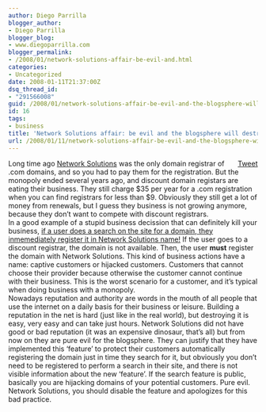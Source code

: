 ```yaml
---
author: Diego Parrilla
blogger_author:
- Diego Parrilla
blogger_blog:
- www.diegoparrilla.com
blogger_permalink:
- /2008/01/network-solutions-affair-be-evil-and.html
categories:
- Uncategorized
date: 2008-01-11T21:37:00Z
dsq_thread_id:
- "291566008"
guid: /2008/01/network-solutions-affair-be-evil-and-the-blogsphere-will-destroy-your-reputation/
id: 16
tags:
- business
title: 'Network Solutions affair: be evil and the blogsphere will destroy your reputation'
url: /2008/01/11/network-solutions-affair-be-evil-and-the-blogsphere-will-destroy-your-reputation/
---
```


<div style="float: right; margin-left: 10px;">
  <a href="https://twitter.com/share" class="twitter-share-button" data-via="nubeblog" data-hashtags="business" data-count="vertical" data-url="/2008/01/11/network-solutions-affair-be-evil-and-the-blogsphere-will-destroy-your-reputation/">Tweet</a>
</div>

Long time ago [Network Solutions](http://www.networksolutions.com) was the only domain registrar of .com domains, and so you had to pay them for the registration. But the monopoly ended several years ago, and discount domain registars are eating their business. They still charge $35 per year for a .com registration when you can find registrars for less than $9. Obviously they still get a lot of money from renewals, but I guess they business is not growing anymore, because they don&#8217;t want to compete with discount registrars.  
In a good example of a stupid business decission that can definitely kill your business, [if a user does a search on the site for a domain, they inmemediately register it in Network Solutions name!](http://www.techcrunch.com/2008/01/10/network-solutions-using-questionable-tactic-to-sell-more-domain-names/) If the user goes to a discount registrar, the domain is not available. Then, the user **must** register the domain with Network Solutions. This kind of business actions have a name: captive customers or hijacked customers. Customers that cannot choose their provider because otherwise the customer cannot continue with their business. This is the worst scenario for a customer, and it&#8217;s typical when doing business with a monopoly.  
Nowadays reputation and authority are words in the mouth of all people that use the internet on a daily basis for their business or leisure. Building a reputation in the net is hard (just like in the real world), but destroying it is easy, very easy and can take just hours. Network Solutions did not have good or bad reputation (it was an expensive dinosaur, that&#8217;s all) but from now on they are pure evil for the blogsphere. They can justify that they have implemented this &#8216;feature&#8217; to protect their customers automatically registering the domain just in time they search for it, but obviously you don&#8217;t need to be registered to perform a search in their site, and there is not visible information about the new &#8216;feature&#8217;. If the search feature is public, basically you are hijacking domains of your potential customers. Pure evil.  
Network Solutions, you should disable the feature and apologizes for this bad practice.
